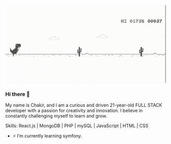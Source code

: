 ![running t-rex gif](https://github.com/chakir-elarabi/chakir-elarabi/blob/main/Playing_T-Rex_Runner.gif?raw=true)
### Hi there 👋

My name is Chakir, and I am a curious and driven 21-year-old FULL STACK developer with a passion for creativity and innovation. I believe in constantly challenging myself to learn and grow.

Skills:
React.js | MongoDB | PHP | mySQL | JavaScript | HTML | CSS

- ⚡ I’m currently learning symfony. 
<!--
**chakir-elarabi/chakir-elarabi** is a ✨ _special_ ✨ repository because its `README.md` (this file) appears on your GitHub profile.

Here are some ideas to get you started:

- 🔭 I’m currently working on ...
- 🌱 I’m currently learning ...
- 👯 I’m looking to collaborate on ...
- 🤔 I’m looking for help with ...
- 💬 Ask me about ...
- 📫 How to reach me: ...
- 😄 Pronouns: ...
- ⚡ Fun fact: ...
-->
